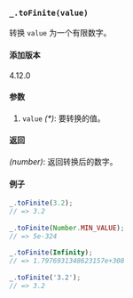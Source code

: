 ### `_.toFinite(value)`[​](#_tofinitevalue "_tofinitevalue的直接链接")

转换 `value` 为一个有限数字。

#### 添加版本

4.12.0

#### 参数

1.  `value` _(\*)_: 要转换的值。

#### 返回

_(number)_: 返回转换后的数字。

#### 例子

```js
_.toFinite(3.2);
// => 3.2
 
_.toFinite(Number.MIN_VALUE);
// => 5e-324
 
_.toFinite(Infinity);
// => 1.7976931348623157e+308
 
_.toFinite('3.2');
// => 3.2

```